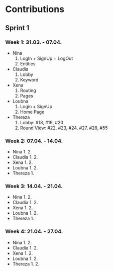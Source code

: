 # Contributions
## Sprint 1 
### Week 1: 31.03. - 07.04. 
- Nina
  1. LogIn + SignUp + LogOut
  2. Entities 
- Claudia
  1. Lobby
  2. Keyword
- Xena
  1. Routing
  2. Pages
- Loubna
  1. Login + SignUp
  2. Home Page
- Thereza
  1. Lobby: #18, #19, #20
  2. Round View: #22, #23, #24, #27, #28, #55
### Week 2: 07.04. - 14.04. 
- Nina
  1. 
  2. 
- Claudia
  1. 
  2. 
- Xena
  1. 
  2. 
- Loubna
  1. 
  2. 
- Thereza
  1.

### Week 3: 14.04. - 21.04. 
- Nina
  1. 
  2. 
- Claudia
  1. 
  2. 
- Xena
  1. 
  2. 
- Loubna
  1. 
  2. 
- Thereza
  1. 


### Week 4: 21.04. - 27.04. 
- Nina
  1. 
  2. 
- Claudia
  1. 
  2. 
- Xena
  1. 
  2. 
- Loubna
  1. 
  2. 
- Thereza
  1. 
  2. 
